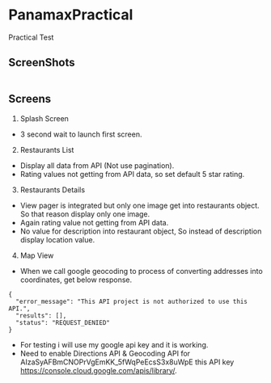 # PanamaxPractical
Practical Test

## ScreenShots
![]()

## Screens
1. Splash Screen
- 3 second wait to launch first screen.

2. Restaurants List
- Display all data from API (Not use pagination).
- Rating values not getting from API data, so set default 5 star rating.

3. Restaurants Details
- View pager is integrated but only one image get into restaurants object. So that reason display only one image.
- Again rating value not getting from API data.
- No value for description into restaurant object, So instead of description display location value.

4. Map View
- When we call google geocoding to process of converting addresses into coordinates, get below response.
```
{
  "error_message": "This API project is not authorized to use this API.",
  "results": [],
  "status": "REQUEST_DENIED"
}
```
- For testing i will use my google api key and it is working.
- Need to enable Directions API & Geocoding API for AIzaSyAFBmCNOPrVgEmKK_5fWqPeEcsS3x8uWpE this API key https://console.cloud.google.com/apis/library/.